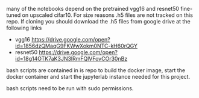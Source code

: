 


many of the notebooks depend on the pretrained vgg16 and resnet50 fine-tuned on upscaled cifar10. For size reasons .h5 files are not tracked on this repo. If cloning you should download the .h5 files from google drive at the following links

- vgg16 https://drive.google.com/open?id=1856dzQMaqG9FKWwXokm0NTC-kH60rQGY
- resnet50 https://drive.google.com/open?id=18g14OTK7aK3JN3lRmFQlVFovCOr30nBz

bash scripts are contained in is repo to build the docker image, start the docker container and start the jupyterlab instance needed for this project.

bash scripts need to be run with sudo permissions.


